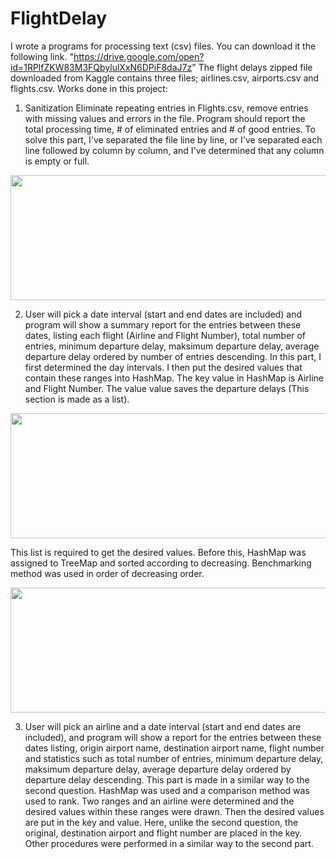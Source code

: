 # FlightDelay

I wrote a programs for processing text (csv) files. You can download it the following link.
"https://drive.google.com/open?id=1RPlfZKW83M3FQbylulXxN6DPiF8daJ7z" The flight delays zipped file downloaded from Kaggle contains three files; airlines.csv, airports.csv
and flights.csv.
Works done in this project: 
 
  1. Sanitization
Eliminate repeating entries in Flights.csv, remove entries with missing values and errors in the file. Program should report the total processing time, # of eliminated entries and # of good entries.
To solve this part, I've separated the file line by line, or I've separated each line followed by column by column, and I've determined that any column is empty or full.

   <img src="https://user-images.githubusercontent.com/36292743/72291542-70e44a80-3604-11ea-9778-1d319e67651b.png" width="600" height="200">


  2. User will pick a date interval (start and end dates are included) and program will show a summary report for the entries between these dates, listing each flight (Airline and Flight Number), total number of entries, minimum departure delay, maksimum departure delay, average departure delay ordered by number of entries descending.
In this part, I first determined the day intervals. I then put the desired values that contain these ranges into HashMap. The key value in HashMap is Airline and Flight Number. The value value saves the departure delays (This section is made as a list). 

   <img src="https://user-images.githubusercontent.com/36292743/72291671-b143c880-3604-11ea-9826-5fd8da4727db.png" width="600" height="200">

This list is required to get the desired values. Before this, HashMap was assigned to TreeMap and sorted according to decreasing. Benchmarking method was used in order of decreasing order.

   <img src="https://user-images.githubusercontent.com/36292743/72291748-d89a9580-3604-11ea-90ea-3f8c9736cc1e.png" width="600" height="200">


  3. User will pick an airline and a date interval (start and end dates are included), and program will show a report for the entries between these dates listing, origin airport name, destination airport name, flight number and statistics such as total number of entries, minimum departure delay, maksimum departure delay, average departure delay ordered by departure delay descending.
This part is made in a similar way to the second question. HashMap was used and a comparison method was used to rank. Two ranges and an airline were determined and the desired values within these ranges were drawn. Then the desired values are put in the key and value. Here, unlike the second question, the original, destination airport and flight number are placed in the key. Other procedures were performed in a similar way to the second part.




